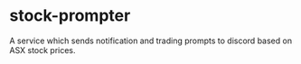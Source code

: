 # stock-prompter
A service which sends notification and trading prompts to discord based on ASX stock prices.
